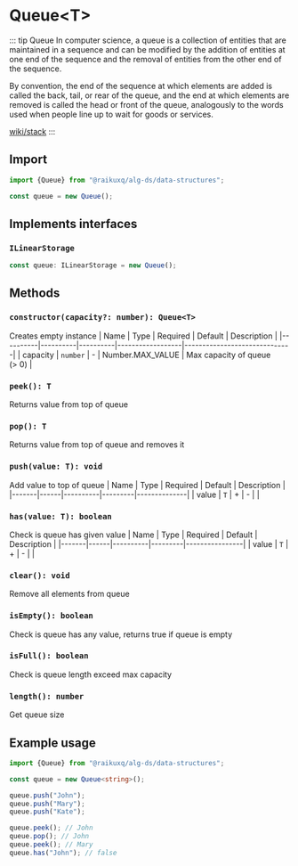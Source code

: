 # Queue\<T>

::: tip Queue
In computer science, a queue is a collection of entities that are maintained in a sequence and can be modified by the
addition of entities at one end of the sequence and the removal of entities from the other end of the sequence.

By convention, the end of the sequence at which elements are added is called the back, tail, or rear of the queue, and
the end at which elements are removed is called the head or front of the queue, analogously to the words used when
people line up to wait for goods or services.

[wiki/stack](https://en.wikipedia.org/wiki/Queue_(abstract_data_type))
:::

## Import

```ts
import {Queue} from "@raikuxq/alg-ds/data-structures";

const queue = new Queue();
```

## Implements interfaces

### `ILinearStorage`

```ts
const queue: ILinearStorage = new Queue();
```

## Methods

### `constructor(capacity?: number): Queue<T>`

Creates empty instance
| Name | Type | Required | Default | Description |
|----------|----------|----------|------------------|------------------------------|
| capacity | `number` | - | Number.MAX_VALUE | Max capacity of queue <br/>(> 0) |

### `peek(): T`

Returns value from top of queue

### `pop(): T`

Returns value from top of queue and removes it

### `push(value: T): void`

Add value to top of queue
| Name | Type | Required | Default | Description |
|-------|------|----------|---------|--------------|
| value | `T`    | + | - | |

### `has(value: T): boolean`

Check is queue has given value
| Name | Type | Required | Default | Description |
|-------|------|----------|---------|----------------|
| value | `T`    | + | - | |

### `clear(): void`

Remove all elements from queue

### `isEmpty(): boolean`

Check is queue has any value, returns true if queue is empty

### `isFull(): boolean`

Check is queue length exceed max capacity

### `length(): number`

Get queue size

## Example usage

```ts
import {Queue} from "@raikuxq/alg-ds/data-structures";

const queue = new Queue<string>();

queue.push("John");
queue.push("Mary");
queue.push("Kate");

queue.peek(); // John
queue.pop(); // John
queue.peek(); // Mary
queue.has("John"); // false
```
